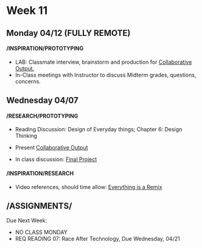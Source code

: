 # Week 11
## Monday 04/12 (FULLY REMOTE)

#### /INSPIRATION/PROTOTYPING

* LAB: Classmate interview, brainstorm and production for [Collaborative Output.](6_collab_output.md) 
* In-Class meetings with Instructor to discuss Midterm grades, questions, concerns.  


## Wednesday 04/07

#### /RESEARCH/PROTOTYPING

* Reading Discussion: Design of Everyday things; Chapter 6: Design Thinking 
* Present [Collaborative Output](6_collab_output.md) 

* In class discussion: [Final Project](Project3_Seatbelts.md)  

#### /INSPIRATION/RESEARCH 

* Video references, should time allow: [Everything is a Remix](https://vimeo.com/14912890)


## /ASSIGNMENTS/

Due Next Week:
* NO CLASS MONDAY 
* REQ READING 07: Race After Technology, Due Wednesday, 04/21
